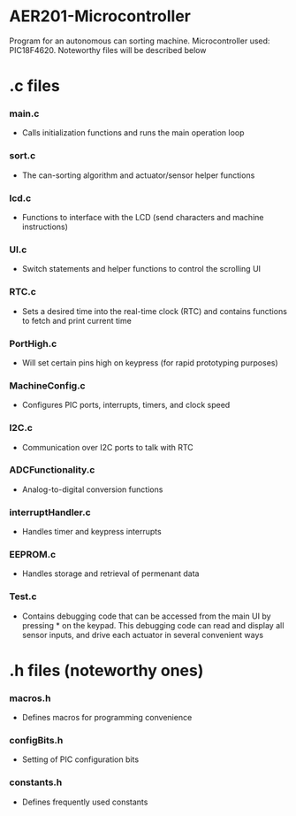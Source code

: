# AER201-Microcontroller

Program for an autonomous can sorting machine. Microcontroller used: PIC18F4620. Noteworthy files will be described below

# .c files
### main.c
- Calls initialization functions and runs the main operation loop

### sort.c
- The can-sorting algorithm and actuator/sensor helper functions

### lcd.c
- Functions to interface with the LCD (send characters and machine instructions)

### UI.c
- Switch statements and helper functions to control the scrolling UI

### RTC.c
- Sets a desired time into the real-time clock (RTC) and contains functions to fetch and print current time

### PortHigh.c
- Will set certain pins high on keypress (for rapid prototyping purposes)

### MachineConfig.c
- Configures PIC ports, interrupts, timers, and clock speed

### I2C.c
- Communication over I2C ports to talk with RTC

### ADCFunctionality.c
- Analog-to-digital conversion functions

### interruptHandler.c
- Handles timer and keypress interrupts

### EEPROM.c
- Handles storage and retrieval of permenant data

### Test.c
- Contains debugging code that can be accessed from the main UI by pressing * on the keypad. This debugging code can read and display all sensor inputs, and drive each actuator in several convenient ways


# .h files (noteworthy ones)
### macros.h
- Defines macros for programming convenience

### configBits.h
- Setting of PIC configuration bits

### constants.h
- Defines frequently used constants
